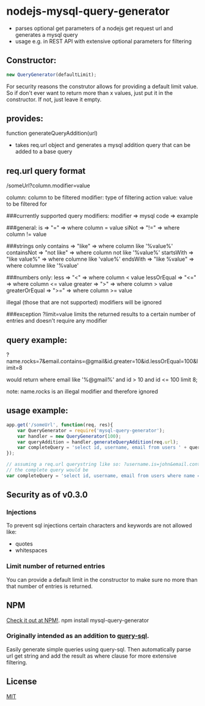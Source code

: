 nodejs-mysql-query-generator
============================

- parses optional get parameters of a nodejs get request url and generates a mysql query
- usage e.g. in REST API with extensive optional parameters for filtering

Constructor:
------------
```js
new QueryGenerator(defaultLimit);
```
For security reasons the construtor allows for providing a default limit value.
So if don't ever want to return more than x values, just put it in the constructor. If not, just leave it empty.

provides:
---------
function generateQueryAddition(url)
- takes req.url object and generates a mysql addition query that can be added to a base query

req.url query format
--------------------
/someUrl?column.modifier=value

column: column to be filtered
modifier: type of filtering action
value: value to be filtered for

###currently supported query modifiers:
modifier => mysql code => example

###general:
is => "=" => where column = value
siNot => "!=" => where column != value

###strings only
contains => "like" => where column like '%value%'
containsNot => "not like" => where column not like '%value%'
startsWith => "like value%" => where columne like 'value%'
endsWith => "like %value" => where columne like '%value'

###numbers only:
less => "<" => where column < value
lessOrEqual => "<=" => where column <= value
greater => ">" => where column > value
greaterOrEqual => ">=" => where column >= value

illegal (those that are not supported) modifiers will be ignored

###exception
?limit=value
limits the returned results to a certain number of entries and doesn't require any modifier

query example:
--------------
?name.rocks=7&email.contains=@gmail&id.greater=10&id.lessOrEqual=100&limit=8

would return
where email like '%@gmail%' and id > 10 and id <= 100 limit 8;

note: name.rocks is an illegal modifier and therefore ignored

usage example:
--------------
```js
app.get('/someUrl', function(req, res){
    var QueryGenerator = require('mysql-query-generator');
    var handler = new QueryGenerator(100);
    var queryAddition = handler.generateQueryAddition(req.url);
    var completeQuery = 'select id, username, email from users ' + queryAddition;
});

// assuming a req.url querystring like so: ?username.is=john&email.contains=john.doe&id.greaterOrEqual=10&limit=5
// the complete query would be
var completeQuery = 'select id, username, email from users where name = \'john\' and email like \'%john.doe%\' and id >= 10 limit 5;
```

Security as of v0.3.0
------------------------
### Injections
To prevent sql injections certain characters and keywords are not allowed like:
- quotes
- whitespaces

### Limit number of returned entries
You can provide a default limit in the constructor to make sure no more than that number of entries is returned.

NPM
---
[Check it out at NPM!](https://www.npmjs.org/package/mysql-query-generator).
npm install mysql-query-generator

### Originally intended as an addition to [query-sql](https://www.npmjs.org/package/query-sql).
Easily generate simple queries using query-sql. Then automatically parse url get string and add the result as where clause for more extensive filtering.

License
-------
[MIT](http://cheeaun.mit-license.org/)


